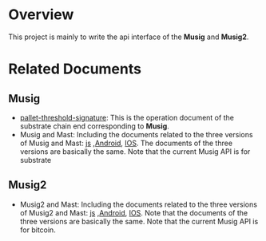 # Overview

This project is mainly to write the api interface of the **Musig**  and **Musig2**.



# Related Documents

## Musig

- [pallet-threshold-signature](https://github.com/chainx-org/threshold_signature/blob/main/pallets/threshold-signature/README.md): This is the operation document of the substrate chain end corresponding to **Musig**.
- Musig and Mast: Including  the documents related to the three versions of Musig and Mast: [js](https://github.com/chainx-org/threshold_signature_api/tree/main/js/MusigDemo#readme) ,[Android](https://github.com/chainx-org/threshold_signature_api/blob/main/java/MusigDemo/README.md), [IOS](https://github.com/chainx-org/threshold_signature_api/blob/main/swift/MusigDemo/README.md). The documents of the three versions are basically the same. Note that the current Musig API is for substrate

## Musig2

- Musig2 and Mast: Including  the documents related to the three versions of Musig2 and Mast: [js](js/MusigDemo/README.md) ,[Android](java/MusigDemo/musig2demo/README.md), [IOS](https://github.com/chainx-org/threshold_signature_api/blob/main/swift/Musig2Demo/README.md). Note that the documents of the three versions are basically the same.  Note that the current Musig API is for bitcoin.
